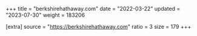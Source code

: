 +++
title = "berkshirehathaway.com"
date = "2022-03-22"
updated = "2023-07-30"
weight = 183206

[extra]
source = "https://berkshirehathaway.com"
ratio = 3
size = 179
+++
